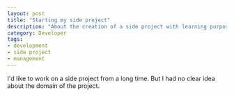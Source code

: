 ```yaml
---
layout: post
title: "Starting my side project"
description: "About the creation of a side project with learning purposes."
category: Developer
tags:
- development
- side project
- management
---
```


I'd like to work on a side project from a long time. But I had no clear idea about the domain of the project.